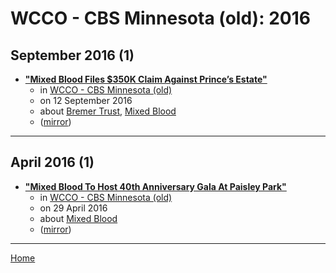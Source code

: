 # WCCO - CBS Minnesota (old): 2016

## September 2016 (1)

 - [**"Mixed Blood Files $350K Claim Against Prince’s Estate"**](https://minnesota.cbslocal.com/2016/09/12/mixed-blood-prince-estate/)
    - in [WCCO - CBS Minnesota (old)](../../../publications/u-z/wcco-cbs-minnesota-old/index.md)
    - on 12 September 2016
    - about [Bremer Trust](../../../topics/bremer-trust/index.md), [Mixed Blood](../../../topics/mixed-blood/index.md)
    - ([mirror](https://web.archive.org/web/*/https://minnesota.cbslocal.com/2016/09/12/mixed-blood-prince-estate/))

----

## April 2016 (1)

 - [**"Mixed Blood To Host 40th Anniversary Gala At Paisley Park"**](https://minnesota.cbslocal.com/2016/04/29/mixed-blood-anniversary-paisley-park/)
    - in [WCCO - CBS Minnesota (old)](../../../publications/u-z/wcco-cbs-minnesota-old/index.md)
    - on 29 April 2016
    - about [Mixed Blood](../../../topics/mixed-blood/index.md)
    - ([mirror](https://web.archive.org/web/*/https://minnesota.cbslocal.com/2016/04/29/mixed-blood-anniversary-paisley-park/))

----

[Home](../index.md)
